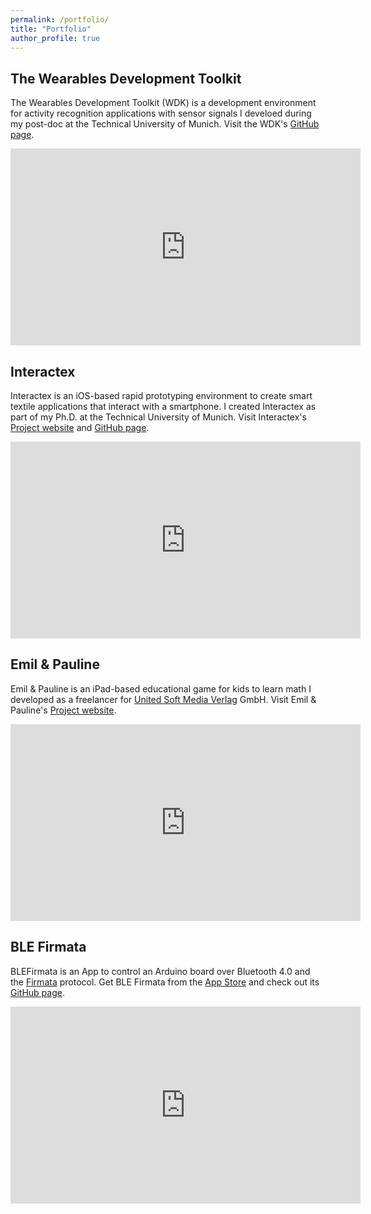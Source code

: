 ```yaml
---
permalink: /portfolio/
title: "Portfolio"
author_profile: true
---
```


## The Wearables Development Toolkit
The Wearables Development Toolkit (WDK) is a development environment for activity recognition applications with sensor signals I develoed during my post-doc at the Technical University of Munich. Visit the WDK's [GitHub page](https://github.com/avenix/WDK).

<iframe width="560" height="315" src="https://www.youtube.com/embed/Ow0b0vkciDs" frameborder="0" allow="autoplay; encrypted-media" allowfullscreen></iframe>

## Interactex

Interactex is an iOS-based rapid prototyping environment to create smart textile applications that interact with a smartphone. I created Interactex as part of my Ph.D. at the Technical University of Munich. Visit Interactex's [Project website](http://www.interactex.de/software/) and [GitHub page](https://github.com/avenix/Interactex).

<iframe width="560" height="315" src="https://www.youtube.com/embed/y5ShpipZxvc" frameborder="0" allow="autoplay; encrypted-media" allowfullscreen></iframe>

## Emil & Pauline

Emil & Pauline is an iPad-based educational game for kids to learn math I developed as a freelancer for [United Soft Media Verlag](https://www.usm.de/) GmbH. Visit Emil & Pauline's [Project website](https://www.emil-und-pauline.de/).

<iframe width="560" height="315" src="https://www.youtube.com/embed/jhVLeqbg8YU" frameborder="0" allow="autoplay; encrypted-media" allowfullscreen></iframe>


## BLE Firmata

BLEFirmata is an App to control an Arduino board over Bluetooth 4.0 and the [Firmata](www.firmata.org) protocol. Get BLE Firmata from the [App Store](https://itunes.apple.com/us/app/blefirmata/id908261431?mt=8) and check out its [GitHub page](https://github.com/avenix/Interactex/tree/master/iFirmata).

<iframe width="560" height="315" src="https://www.youtube.com/embed/JAAWRa8ANC0" frameborder="0" allow="autoplay; encrypted-media" allowfullscreen></iframe>
